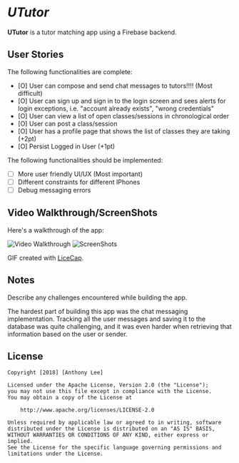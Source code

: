 # *UTutor*

**UTutor** is a tutor matching app using a Firebase backend.

## User Stories

The following functionalities are complete:

- [O] User can compose and send chat messages to tutors!!!! (Most difficult)
- [O] User can sign up and sign in to the login screen and sees alerts for login exceptions, i.e. "account already exists", "wrong credentials"
- [O] User can view a list of open classes/sessions in chronological order
- [O] User can post a class/session
- [O] User has a profile page that shows the list of classes they are taking (+2pt)
- [O] Persist Logged in User (+1pt)

The following functionalities should be implemented:

- [ ] More user friendly UI/UX (Most important)
- [ ] Different constraints for different IPhones
- [ ] Debug messaging errors

## Video Walkthrough/ScreenShots

Here's a walkthrough of the app:

<img src='https://i.imgur.com/Rd8bzVw.gif' title='Video Walkthrough' width='' alt='Video Walkthrough' />

<img src='https://i.imgur.com/iwlkh8T.png' title='Video Walkthrough' width='' alt='ScreenShots' />

GIF created with [LiceCap](http://www.cockos.com/licecap/).

## Notes

Describe any challenges encountered while building the app.

The hardest part of building this app was the chat messaging implementation. Tracking all the user messages and saving it to the database was quite challenging, and it was even harder when retrieving that information based on the user or sender.

## License

    Copyright [2018] [Anthony Lee]

    Licensed under the Apache License, Version 2.0 (the "License");
    you may not use this file except in compliance with the License.
    You may obtain a copy of the License at

        http://www.apache.org/licenses/LICENSE-2.0

    Unless required by applicable law or agreed to in writing, software
    distributed under the License is distributed on an "AS IS" BASIS,
    WITHOUT WARRANTIES OR CONDITIONS OF ANY KIND, either express or implied.
    See the License for the specific language governing permissions and
    limitations under the License.
